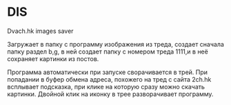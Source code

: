 DIS
===

Dvach.hk images saver

Загружает в папку с программу изображения из треда, создает сначала папку раздел b,g,
в ней создает папку с номером треда 1111,и в неё сохраняет картинки из постов.

Программа автоматически при запуске сворачивается в трей. При попадании в буфер обмена 
адреса, похожего на тред с сайта 2ch.hk всплывает подсказка, при клике на которую сразу можно
скачать картинки.
Двойной клик на иконку в трее разворачивает программу.
